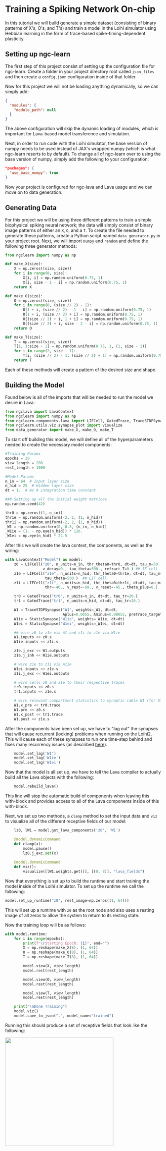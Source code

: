 # Training a Spiking Network On-chip

In this tutorial we will build generate a simple dataset (consisting of binary 
patterns of X's, O's, and T's) and train a model in the Loihi simulator
using Hebbian learning in the form of trace-based spike-timing-dependent 
plasticity.

## Setting up ngc-learn

The first step of this project consist of setting up the configuration file for 
ngc-learn. Create a folder in your project directory root called `json_files` and 
then create a `config.json` configuration inside of that folder.

Now for this project we will not be loading anything dynamically, so we can simply add:

```json
{
  "modules": {
    "module_path": null
  }
}
```

The above configuration will skip the dynamic loading of modules, which is 
important for Lava-based model transference and simulation.

Next, in order to run code with the Loihi simulator, the base version of numpy 
needs to be used instead of JAX's wrapped numpy (which is what ngc-learn resorts 
to by default). To change all of ngc-learn over to using the base version of 
numpy, simply add the following to your configuration:

```json
"packages": {
  "use_base_numpy": true
}
```

Now your project is configured for ngc-lava and Lava usage and we can move on 
to data generation.

## Generating Data

For this project we will be using three different patterns to train a simple 
biophysical spiking neural network; the data will simply consist of binary 
image patterns of either an `X`, `O`, and a `T`. To create the file needed to 
generate these patterns, create a Python script named `data_generator.py` in 
your project root. Next, we will import `numpy` and `random` and
define the following three generator methods:

```python
from ngclearn import numpy as np

def make_X(size):
    X = np.zeros((size, size))
    for i in range(0, size):
        X[i, i] = np.random.uniform(0.75, 1)
        X[i, size - 1 - i] = np.random.uniform(0.75, 1)
    return X

def make_O(size):
    O = np.zeros((size, size))
    for i in range(0, (size // 2) - 1):
        O[1 + i, (size // 2) - 1 - i] = np.random.uniform(0.75, 1)
        O[1 + i, (size // 2) + i] = np.random.uniform(0.75, 1)
        O[(size // 2) + i, 1 + i] = np.random.uniform(0.75, 1)
        O[(size // 2) + i, size - 2 - i] = np.random.uniform(0.75, 1)
    return O

def make_T(size):
    T = np.zeros((size, size))
    T[1, 1:size - 1] = np.random.uniform(0.75, 1, (1, size - 2))
    for i in range(2, size - 1):
        T[i, (size // 2) - 1: (size // 2) + 1] = np.random.uniform(0.75, 1, (1, 2))
    return T
```

Each of these methods will create a pattern of the desired size and shape.

## Building the Model

Found below is all of the imports that will be needed to run the model we desire 
in Lava:

```python
from ngclava import LavaContext
from ngclearn import numpy as np
from ngclearn.components.lava import LIFCell, GatedTrace, TraceSTDPSynapse, StaticSynapse
from ngclearn.utils.viz.synapse_plot import visualize
from data_generator import make_X, make_O, make_T
```

To start off building this model, we will define all of the hyperparameters 
needed to create the necessary model components:

```python
#Training Params
epochs = 30
view_length = 200
rest_length = 1000

#Model Params
n_in = 64  # Input layer size
n_hid = 25  # Hidden layer size
dt = 1.  # ms # integration time constant

### Setting up all the initial weight matrices
np.random.seed(42)

thr0 = np.zeros((1, n_in))
thr1e = np.random.uniform(-2, 2, (1, n_hid))
thr1i = np.random.uniform(-2, 2, (1, n_hid))
_W1 = np.random.uniform(0, 0.3, (n_in, n_hid))
_W1ie = (1. - np.eye(n_hid)) * 120.
_W1ei = np.eye(n_hid) * 22.5
```

After this we will create the lava context, the components, as well as the wiring:

```python
with LavaContext("Model") as model:
    z0 = LIFCell("z0", n_units=n_in, thr_theta0=thr0, dt=dt, tau_m=50.,
                 v_decay=0., tau_theta=500., refract_T=0.) ## IF cell
    z1e = LIFCell("z1e", n_units=n_hid, thr_theta0=thr1e, dt=dt, tau_m=100.,
                  tau_theta=500.)  ## LIF cell
    z1i = LIFCell("z1i", n_units=n_hid, thr_theta0=thr1i, dt=dt, tau_m=100.,
                  thr=-40., v_rest=-60., v_reset=-45., theta_plus=0.)

    tr0 = GatedTrace("tr0", n_units=n_in, dt=dt, tau_tr=20.)
    tr1 = GatedTrace("tr1", n_units=n_hid, dt=dt, tau_tr=20.)

    W1 = TraceSTDPSynapse("W1", weights=_W1, dt=dt,
                          Aplus=0.0055, Aminus=0.00055, preTrace_target=0.055)
    W1ie = StaticSynapse("W1ie", weights=_W1ie, dt=dt)
    W1ei = StaticSynapse("W1ei", weights=_W1ei, dt=dt)

    ## wire z0 to z1e via W1 and z1i to z1e via W1ie
    W1.inputs << z0.s
    W1ie.inputs << z1i.s

    z1e.j_exc << W1.outputs
    z1e.j_inh << W1ie.outputs

    # wire z1e to z1i via W1ie
    W1ei.inputs << z1e.s
    z1i.j_exc << W1ei.outputs

    # wire cells z0 and z1e to their respective traces
    tr0.inputs << z0.s
    tr1.inputs << z1e.s

    # wire relevant compartment statistics to synaptic cable W1 (for STDP update)
    W1.x_pre << tr0.trace
    W1.pre << z0.s
    W1.x_post << tr1.trace
    W1.post << z1e.s
```

After the components have been set up, we have to "lag out" the synapses that 
will cause recurrent (locking) problems when running on the Loihi2. This will 
cause each of these synapses to run one time-step behind and fixes many recurrency 
issues (as described [here](lava_context.md)).

```python
    model.set_lag('W1')
    model.set_lag('W1ie')
    model.set_lag('W1ei')
```

Now that the model is all set up, we have to tell the Lava compiler to actually 
build all the Lava objects with the following:

```python
    model.rebuild_lava()
```

This line will stop the automatic build of components when leaving this 
with-block and provides access to all of the Lava components inside of this 
with-block.

Next, we set up two methods, a `clamp` method to set the input data and 
`viz` to visualize all of the different receptive fields of our model:

```python
    lz0, lW1 = model.get_lava_components('z0', 'W1')

    @model.dynamicCommand
    def clamp(x):
        model.pause()
        lz0.j_exc.set(x)
    
    @model.dynamicCommand
    def viz():
        visualize([lW1.weights.get()], [(8, 8)], "lava_fields")
```

Now that everything is set up to build the runtime and start training the model 
inside of the Loihi simulator. To set up the runtime we call the following:

```python
model.set_up_runtime("z0", rest_image=np.zeros((1, 64)))
```

This will set up a runtime with `z0` as the root node and also uses a resting 
image of all zeros to allow the system to return to its resting state.

Now the training loop will be as follows:

```python
with model.runtime:
    for i in range(epochs):
        print(f"\rStarting Epoch: {i}", end="")
        X = np.reshape(make_X(8), (1, 64))
        O = np.reshape(make_O(8), (1, 64))
        T = np.reshape(make_T(8), (1, 64))

        model.view(X, view_length)
        model.rest(rest_length)

        model.view(O, view_length)
        model.rest(rest_length)

        model.view(T, view_length)
        model.rest(rest_length)

    print("\nDone Training")
    model.viz()
    model.save_to_json(".", model_name="trained")
```

Running this should produce a set of receptive fields that look like the 
following:

<img src="../../images/tutorials/lava/lava_fields.jpg" width="350" /> <br>
